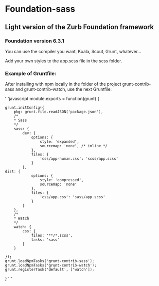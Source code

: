 # Foundation-sass

## Light version of the Zurb Foundation framework

### Foundation version 6.3.1

You can use the compiler you want, Koala, Scout, Grunt, whatever...

Add your own styles to the app.scss file in the scss folder.

### Example of Gruntfile:

After installing with npm locally in the folder of the project grunt-contrib-sass and grunt-contrib-watch, use the next Gruntfile:

'''javascript
module.exports = function(grunt) {

    grunt.initConfig({
        pkg: grunt.file.readJSON('package.json'),        
        /*
        * Sass
        */
        sass: {
            dev: {
                options: {
                    style: 'expanded',
                    sourcemap: 'none', /* inline */
                },
                files: {
                    'css/app-human.css': 'scss/app.scss'
                }
            },
	dist: {
                options: {
                    style: 'compressed',
                    sourcemap: 'none'
                },
                files: {
                    'css/app.css': 'sass/app.scss'
                }
            }
        },
        /*
        * Watch
        */
        watch: {
            css: {
                files: '**/*.scss',
                tasks: 'sass'                
            }
        }
        
    });
    grunt.loadNpmTasks('grunt-contrib-sass');
    grunt.loadNpmTasks('grunt-contrib-watch');
    grunt.registerTask('default', ['watch']);
}
''' 
